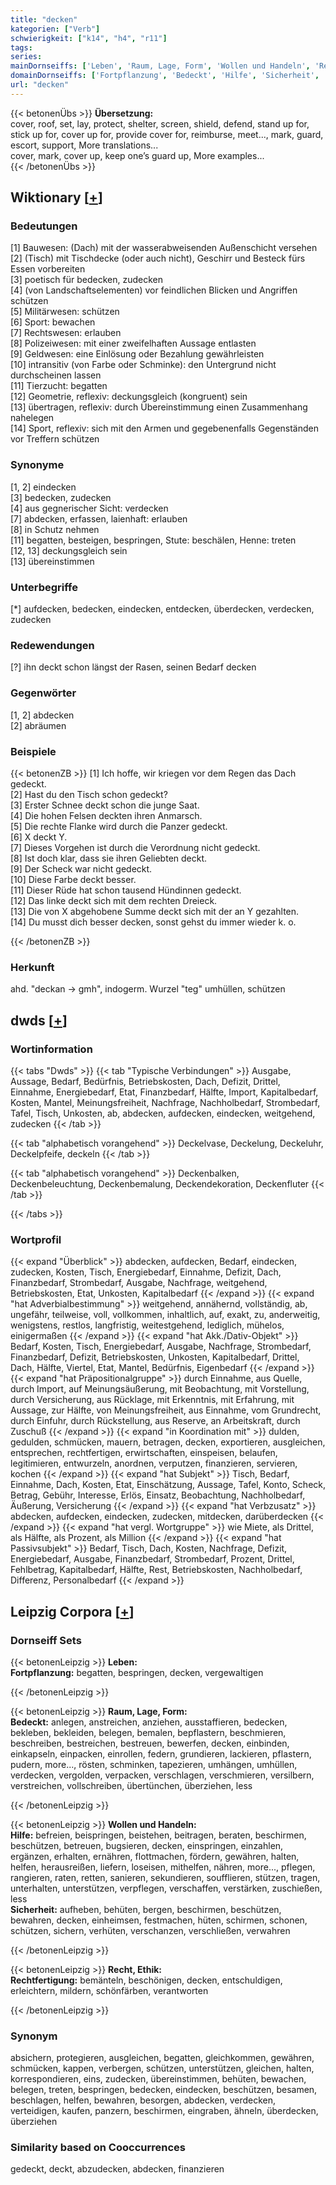 ```yaml
---
title: "decken"
kategorien: ["Verb"]
schwierigkeit: ["k14", "h4", "r11"]
tags:
series:
mainDornseiffs: ['Leben', 'Raum, Lage, Form', 'Wollen und Handeln', 'Recht, Ethik']
domainDornseiffs: ['Fortpflanzung', 'Bedeckt', 'Hilfe', 'Sicherheit', 'Rechtfertigung']
url: "decken"
---
```


{{< betonenÜbs >}}
**Übersetzung:**  
cover, roof, set, lay, protect, shelter, screen, shield, defend, stand up for, stick up for, cover up for, provide cover for, reimburse, meet..., mark, guard, escort, support, More translations...  
cover, mark, cover up, keep one’s guard up, More examples...  
{{< /betonenÜbs >}}

## Wiktionary [[+](https://de.wiktionary.org/wiki/decken)]

### Bedeutungen
[1] Bauwesen: (Dach) mit der wasserabweisenden Außenschicht versehen  
[2] (Tisch) mit Tischdecke (oder auch nicht), Geschirr und Besteck fürs Essen vorbereiten  
[3] poetisch für bedecken, zudecken  
[4] (von Landschaftselementen) vor feindlichen Blicken und Angriffen schützen  
[5] Militärwesen: schützen  
[6] Sport: bewachen  
[7] Rechtswesen: erlauben  
[8] Polizeiwesen: mit einer zweifelhaften Aussage entlasten  
[9] Geldwesen: eine Einlösung oder Bezahlung gewährleisten  
[10] intransitiv (von Farbe oder Schminke): den Untergrund nicht durchscheinen lassen  
[11] Tierzucht: begatten  
[12] Geometrie, reflexiv: deckungsgleich (kongruent) sein  
[13] übertragen, reflexiv: durch Übereinstimmung einen Zusammenhang nahelegen  
[14] Sport, reflexiv: sich mit den Armen und gegebenenfalls Gegenständen vor Treffern schützen  

### Synonyme
[1, 2] eindecken  
[3] bedecken, zudecken  
[4] aus gegnerischer Sicht: verdecken  
[7] abdecken, erfassen, laienhaft: erlauben  
[8] in Schutz nehmen  
[11] begatten, besteigen, bespringen, Stute: beschälen, Henne: treten  
[12, 13] deckungsgleich sein  
[13] übereinstimmen  

### Unterbegriffe
[*] aufdecken, bedecken, eindecken, entdecken, überdecken, verdecken, zudecken  

### Redewendungen
[?] ihn deckt schon längst der Rasen, seinen Bedarf decken  

### Gegenwörter
[1, 2] abdecken  
[2] abräumen  

### Beispiele
{{< betonenZB >}}
[1] Ich hoffe, wir kriegen vor dem Regen das Dach gedeckt.  
[2] Hast du den Tisch schon gedeckt?  
[3] Erster Schnee deckt schon die junge Saat.  
[4] Die hohen Felsen deckten ihren Anmarsch.  
[5] Die rechte Flanke wird durch die Panzer gedeckt.  
[6] X deckt Y.  
[7] Dieses Vorgehen ist durch die Verordnung nicht gedeckt.  
[8] Ist doch klar, dass sie ihren Geliebten deckt.  
[9] Der Scheck war nicht gedeckt.  
[10] Diese Farbe deckt besser.  
[11] Dieser Rüde hat schon tausend Hündinnen gedeckt.  
[12] Das linke deckt sich mit dem rechten Dreieck.  
[13] Die von X abgehobene Summe deckt sich mit der an Y gezahlten.  
[14] Du musst dich besser decken, sonst gehst du immer wieder k. o.  

{{< /betonenZB >}}
### Herkunft
ahd. "deckan → gmh", indogerm. Wurzel "teg" umhüllen, schützen  



## dwds [[+](https://www.dwds.de/wb/decken)]

### Wortinformation
{{< tabs "Dwds" >}}
{{< tab "Typische Verbindungen" >}}
Ausgabe, Aussage, Bedarf, Bedürfnis, Betriebskosten, Dach, Defizit, Drittel, Einnahme, Energiebedarf, Etat, Finanzbedarf, Hälfte, Import, Kapitalbedarf, Kosten, Mantel, Meinungsfreiheit, Nachfrage, Nachholbedarf, Strombedarf, Tafel, Tisch, Unkosten, ab, abdecken, aufdecken, eindecken, weitgehend, zudecken
{{< /tab >}}

{{< tab "alphabetisch vorangehend" >}}
Deckelvase, Deckelung, Deckeluhr, Deckelpfeife, deckeln
{{< /tab >}}

{{< tab "alphabetisch vorangehend" >}}
Deckenbalken, Deckenbeleuchtung, Deckenbemalung, Deckendekoration, Deckenfluter
{{< /tab >}}

{{< /tabs >}}

### Wortprofil
{{< expand "Überblick" >}} abdecken, aufdecken, Bedarf, eindecken, zudecken, Kosten, Tisch, Energiebedarf, Einnahme, Defizit, Dach, Finanzbedarf, Strombedarf, Ausgabe, Nachfrage, weitgehend, Betriebskosten, Etat, Unkosten, Kapitalbedarf {{< /expand >}}
{{< expand "hat Adverbialbestimmung" >}} weitgehend, annähernd, vollständig, ab, ungefähr, teilweise, voll, vollkommen, inhaltlich, auf, exakt, zu, anderweitig, wenigstens, restlos, langfristig, weitestgehend, lediglich, mühelos, einigermaßen {{< /expand >}}
{{< expand "hat Akk./Dativ-Objekt" >}} Bedarf, Kosten, Tisch, Energiebedarf, Ausgabe, Nachfrage, Strombedarf, Finanzbedarf, Defizit, Betriebskosten, Unkosten, Kapitalbedarf, Drittel, Dach, Hälfte, Viertel, Etat, Mantel, Bedürfnis, Eigenbedarf {{< /expand >}}
{{< expand "hat Präpositionalgruppe" >}} durch Einnahme, aus Quelle, durch Import, auf Meinungsäußerung, mit Beobachtung, mit Vorstellung, durch Versicherung, aus Rücklage, mit Erkenntnis, mit Erfahrung, mit Aussage, zur Hälfte, von Meinungsfreiheit, aus Einnahme, vom Grundrecht, durch Einfuhr, durch Rückstellung, aus Reserve, an Arbeitskraft, durch Zuschuß {{< /expand >}}
{{< expand "in Koordination mit" >}} dulden, gedulden, schmücken, mauern, betragen, decken, exportieren, ausgleichen, entsprechen, rechtfertigen, erwirtschaften, einspeisen, belaufen, legitimieren, entwurzeln, anordnen, verputzen, finanzieren, servieren, kochen {{< /expand >}}
{{< expand "hat Subjekt" >}} Tisch, Bedarf, Einnahme, Dach, Kosten, Etat, Einschätzung, Aussage, Tafel, Konto, Scheck, Betrag, Gebühr, Interesse, Erlös, Einsatz, Beobachtung, Nachholbedarf, Äußerung, Versicherung {{< /expand >}}
{{< expand "hat Verbzusatz" >}} abdecken, aufdecken, eindecken, zudecken, mitdecken, darüberdecken {{< /expand >}}
{{< expand "hat vergl. Wortgruppe" >}} wie Miete, als Drittel, als Hälfte, als Prozent, als Million {{< /expand >}}
{{< expand "hat Passivsubjekt" >}} Bedarf, Tisch, Dach, Kosten, Nachfrage, Defizit, Energiebedarf, Ausgabe, Finanzbedarf, Strombedarf, Prozent, Drittel, Fehlbetrag, Kapitalbedarf, Hälfte, Rest, Betriebskosten, Nachholbedarf, Differenz, Personalbedarf {{< /expand >}}

## Leipzig Corpora [[+](https://corpora.uni-leipzig.de/en/res?word=decken&corpusId=deu_newscrawl-public_2018)]

### Dornseiff Sets
{{< betonenLeipzig >}}
**Leben:**  
**Fortpflanzung:** begatten, bespringen, decken, vergewaltigen  

{{< /betonenLeipzig >}}


{{< betonenLeipzig >}}
**Raum, Lage, Form:**  
**Bedeckt:** anlegen, anstreichen, anziehen, ausstaffieren, bedecken, bekleben, bekleiden, belegen, bemalen, bepflastern, beschmieren, beschreiben, bestreichen, bestreuen, bewerfen, decken, einbinden, einkapseln, einpacken, einrollen, federn, grundieren, lackieren, pflastern, pudern, more..., rösten, schminken, tapezieren, umhängen, umhüllen, verdecken, vergolden, verpacken, verschlagen, verschmieren, versilbern, verstreichen, vollschreiben, übertünchen, überziehen, less  

{{< /betonenLeipzig >}}


{{< betonenLeipzig >}}
**Wollen und Handeln:**  
**Hilfe:** befreien, beispringen, beistehen, beitragen, beraten, beschirmen, beschützen, betreuen, bugsieren, decken, einspringen, einzahlen, ergänzen, erhalten, ernähren, flottmachen, fördern, gewähren, halten, helfen, herausreißen, liefern, loseisen, mithelfen, nähren, more..., pflegen, rangieren, raten, retten, sanieren, sekundieren, soufflieren, stützen, tragen, unterhalten, unterstützen, verpflegen, verschaffen, verstärken, zuschießen, less  
**Sicherheit:** aufheben, behüten, bergen, beschirmen, beschützen, bewahren, decken, einheimsen, festmachen, hüten, schirmen, schonen, schützen, sichern, verhüten, verschanzen, verschließen, verwahren  

{{< /betonenLeipzig >}}


{{< betonenLeipzig >}}
**Recht, Ethik:**  
**Rechtfertigung:** bemänteln, beschönigen, decken, entschuldigen, erleichtern, mildern, schönfärben, verantworten  

{{< /betonenLeipzig >}}

### Synonym
absichern, protegieren, ausgleichen, begatten, gleichkommen, gewähren, schmücken, kappen, verbergen, schützen, unterstützen, gleichen, halten, korrespondieren, eins, zudecken, übereinstimmen, behüten, bewachen, belegen, treten, bespringen, bedecken, eindecken, beschützen, besamen, beschlagen, helfen, bewahren, besorgen, abdecken, verdecken, verteidigen, kaufen, panzern, beschirmen, eingraben, ähneln, überdecken, überziehen


### Similarity based on Cooccurrences
gedeckt, deckt, abzudecken, abdecken, finanzieren

